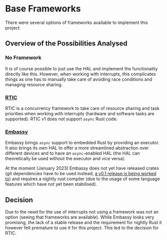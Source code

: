 # Base Frameworks
There were several options of frameworks available to implement this project.

## Overview of the Possibilities Analysed
### No Framework
It is of course possible to just use the HAL and implement the functionality directly like this. However, when working
with interrupts, this complicates things as one has to manually take care of avoiding race conditions and managing
resource sharing.

### [RTIC](https://rtic.rs/)
RTIC is a concurrency framework to take care of resource sharing and task priorities when working with interrupts (hardware
and software tasks are supported). RTIC v1 does not support `async` Rust code.

### [Embassy](https://embassy.dev/)
Embassy brings `async` support to embedded Rust by providing an executor. It also brings its own HAL to offer a more
streamlined abstraction over different devices and to have an `async`-enabled HAL (the HAL can theoretically be used without
the executor and vice versa).

At the moment (January 2023) Embassy does not yet have released crates (git dependencies have to be used instead,
[a v0.1 release is being worked to](https://github.com/embassy-rs/embassy/issues/1050)) and requires a nightly rust compiler
(due to the usage of some language features which have not yet been stabilised).

## Decision
Due to the need for the use of interrupts not using a framework was not an option (seeing that frameworks are available).
While Embassy looks very promising, the lack of a stable release and the requirement for nightly Rust it however felt
premature to use it for this project. This led to the decision for RTIC.
